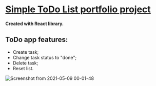 # [Simple ToDo List portfolio project](https://kondzerau-ivan.github.io/todo/ "View the project.") #


**Created with React library.**

## ToDo app features: ##

* Create task;
* Change task status to "done";
* Delete task;
* Reset list.

![Screenshot from 2021-05-09 00-01-48](https://user-images.githubusercontent.com/24848155/117553359-d8c06f00-b059-11eb-9083-6e3fc1de24d2.png)

